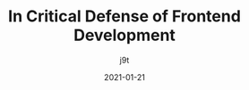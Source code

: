 ---
author: j9t
date: 2021-01-21
permalink: false
tags:
  - meta
  - quality
target_url: https://meiert.com/en/blog/critical-frontend-development/
title: In Critical Defense of Frontend Development
---